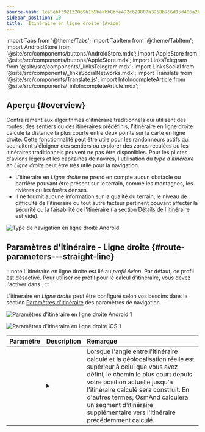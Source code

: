 ```yaml
---
source-hash: 1ca5ebf392132069b1b5beabb8bfe492c629807a3258b756d15d406a2613de59
sidebar_position: 10
title:  Itinéraire en ligne droite (Avion)
---
```

import Tabs from '@theme/Tabs';
import TabItem from '@theme/TabItem';
import AndroidStore from '@site/src/components/buttons/AndroidStore.mdx';
import AppleStore from '@site/src/components/buttons/AppleStore.mdx';
import LinksTelegram from '@site/src/components/_linksTelegram.mdx';
import LinksSocial from '@site/src/components/_linksSocialNetworks.mdx';
import Translate from '@site/src/components/Translate.js';
import InfoIncompleteArticle from '@site/src/components/_infoIncompleteArticle.mdx';


<InfoIncompleteArticle/>


## Aperçu {#overview}

Contrairement aux algorithmes d'itinéraire traditionnels qui utilisent des routes, des sentiers ou des itinéraires prédéfinis, l'itinéraire en ligne droite calcule la distance la plus courte entre deux points sur la carte en ligne droite. Cette fonctionnalité peut être utile pour les randonneurs actifs qui souhaitent s'éloigner des sentiers ou explorer des zones reculées où les itinéraires traditionnels peuvent ne pas être disponibles. Pour les pilotes d'avions légers et les capitaines de navires, l'utilisation du *type d'itinéraire en Ligne droite* peut être très utile pour la navigation.

<!-- ![Straight line Navigation example Android 1](@site/static/img/navigation/routing/straight_line_routing_andr_1.png) ![Straight line Navigation example Android 1](@site/static/img/navigation/routing/straight_line_routing_andr_2.png)  -->

- L'itinéraire en *Ligne droite* ne prend en compte aucun obstacle ou barrière pouvant être présent sur le terrain, comme les montagnes, les rivières ou les forêts denses.
- Il ne fournit aucune information sur la qualité du terrain, le niveau de difficulté de l'itinéraire ou tout autre facteur pertinent pouvant affecter la sécurité ou la faisabilité de l'itinéraire (la section [Détails de l'itinéraire](../setup/route-details.md) est vide).

![Type de navigation en ligne droite Android](@site/static/img/navigation/routing/straight_line_routing_andr.png)


## Paramètres d'itinéraire - Ligne droite {#route-parameters---straight-line}

:::note
L'itinéraire en ligne droite est lié au *profil Avion*. Par défaut, ce profil est désactivé. Pour utiliser ce profil pour le calcul d'itinéraire, vous devez l'activer dans *<Translate android="true" ids="shared_string_menu,shared_string_settings,application_profiles"/>*.
:::

L'itinéraire en *Ligne droite* peut être configuré selon vos besoins dans la section [Paramètres d'itinéraire](../guidance/navigation-settings.md#route-parameters) des paramètres de navigation.

<Tabs groupId="operating-systems" queryString="current-os">

<TabItem value="android" label="Android">

![Paramètres d'itinéraire en ligne droite Android 1](@site/static/img/navigation/routing/aircraft_routing_andr.png)

</TabItem>

<TabItem value="ios" label="iOS">

![Paramètres d'itinéraire en ligne droite iOS 1](@site/static/img/navigation/routing/straight_line_ios.png)

</TabItem>

</Tabs>

| Paramètre | Description | Remarque |
|:------------|:---------------|:---------------|
| *<Translate android="true" ids="recalc_angle_dialog_title"/>* |  <details><summary> <Translate android="true" ids="recalc_angle_dialog_descr"/>  </summary>![Recalcul en ligne droite Android](@site/static/img/navigation/routing/straight_line_recalculation_andr.png) </details>  | Lorsque l'angle entre l'itinéraire calculé et la géolocalisation réelle est supérieur à celui que vous avez défini, le chemin le plus court depuis votre position actuelle jusqu'à l'itinéraire calculé sera construit. En d'autres termes, OsmAnd calculera un segment d'itinéraire supplémentaire vers l'itinéraire précédemment calculé. |